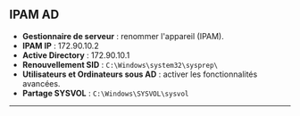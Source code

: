 ## IPAM AD
- **Gestionnaire de serveur** : renommer l'appareil (IPAM).
- **IPAM IP** : 172.90.10.2
- **Active Directory** : 172.90.10.1
- **Renouvellement SID** : `C:\Windows\system32\sysprep\`
- **Utilisateurs et Ordinateurs sous AD** : activer les fonctionnalités avancées.
- **Partage SYSVOL** : `C:\Windows\SYSVOL\sysvol`

---
